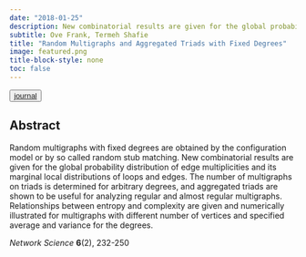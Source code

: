 ```yaml
---
date: "2018-01-25"
description: New combinatorial results are given for the global probability distribution of edge multiplicities and its marginal local distributions of loops and edges. The number of multigraphs on triads is determined for arbitrary degrees, and aggregated triads are shown to be useful for analyzing regular and almost regular multigraphs.
subtitle: Ove Frank, Termeh Shafie
title: "Random Multigraphs and Aggregated Triads with Fixed Degrees"
image: featured.png
title-block-style: none
toc: false
---
```


<button type="button" class="btn btn-outline-success"><a href="https://doi.org/10.1017/nws.2017.31[Opens in a new window]">journal</a></button>


## Abstract 
Random multigraphs with fixed degrees are obtained by the configuration model or by so called random stub matching. New combinatorial results are given for the global probability distribution of edge multiplicities and its marginal local distributions of loops and edges. The number of multigraphs on triads is determined for arbitrary degrees, and aggregated triads are shown to be useful for analyzing regular and almost regular multigraphs. Relationships between entropy and complexity are given and numerically illustrated for multigraphs with different number of vertices and specified average and variance for the degrees.

*Network Science* **6**(2), 232-250

